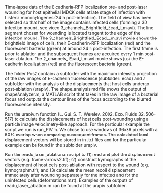Time-lapse data of the E cadherin-RFP localization pre- and post-laser wounding for host epithelial MDCK cells at late stage of infection with Listeria monocytogenes (24 h post-infection). The field of view has been selected so that half of the image contains infected cells (forming a 3D infection mound, see video 3_channels_Brightfield_Ecad_Lm.avi). The line segment chosen for wounding is located tangent to the edge of the infection mound. 
The 3_channels_Brightfield_Ecad_Lm.avi movie shows the brightfield image of cells, their E-cadherin-RFP localization (red) and the fluorescent bacteria (green) at around 24 h post-infection. The first frame is prior to ablation and the subsequent frames are acquired every 1 min post-laser ablation. The 2_channels_ Ecad_Lm.avi movie shows just the E-cadherin localization (red) and the fluorescent bacteria (green).

The folder Pos2 contains a subfolder with the maximum intensity projection of the raw images of E-cadherin fluorescence (subfolder: ecad) and a subfolder with the analysis of the displacements that host cells undergo post-ablation (urapiv).
The shape_analysis.md file shows the output of shapeAnalyzer.m, a MATLAB script that takes in the raw image of a bacterial focus and outputs the contour lines of the focus according to the blurred fluorescence intensity.

Run the urapiv.m function (L. Gui, S. T. Wereley, 2002, Exp. Fluids 32, 506-517) to calculate the displacements of host cells post-wounding using a particle image velocimetry-like approach. For the particular example the script we run is run_PIV.m. We chose to use windows of 36x36 pixels with a 50% overlap when comparing subsequent frames. The calculated local displacement vectors will be stored in in .txt files and for the particular example can be found in the subfolder urapiv.

Run the readu_laser_ablation.m script to (1) read and plot the displacement vectors (e.g. frame-arrows2.tif); (2) construct kymographs of the displacement of host cells post-ablation with respect to the wound (e.g. kymographm.tif); and (3) calculate the mean recoil displacement immediately after wounding separately for the infected and for the uninfected cells (deformations.mat). Examples of the outputs of readu_laser_ablation.m can be found at the urapiv subfolder.
